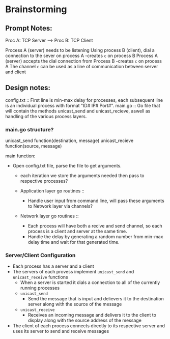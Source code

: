 # Brainstorming

## Prompt Notes:

Proc A: TCP Server --> Proc B: TCP Client

Process A (server) needs to be listening
Using process B (client), dial a connection to the sever on process A
-creates `c` on process B
Process A (server) accepts the dial connection from Process B
-creates `c` on process A
The channel `c` can be used as a line of communication between server and client

## Design notes:

config.txt :: First line is min-max delay for processes, each subsequent line is an individual process with format "ID# IP# Port#".
main.go :: Go file that will contain the methods unicast_send and unicast_recieve, aswell as handling of the various process layers.

### main.go structure?

unicast_send function(destination, message)
unicast_recieve function(source, message)

main function:

- Open config.txt file, parse the file to get arguments.

  - each iteration we store the arguments needed then pass to respective processes?

  - Application layer go routines ::
    - Handle user input from command line, will pass these arguments to Network layer via channels?
  - Network layer go routines ::
    - Each process will have both a recive and send channel, so each process is a client and server at the same time.
    - Handle the delay by generating a random number from min-max delay time and wait for that generated time.

### Server/Client Configuration

- Each process has a server and a client
- The servers of each provess implement `unicast_send` and `unicast_receive` functions
  - When a server is started it dials a connection to all of the currently running processes
  - `unicast_send`
    - Send the message that is input and delievers it to the destination server along with the source of the message
  - `unicast_receive`
    - Receives an incoming message and delivers it to the client to display along with the source address of the message
- The client of each process connects directly to its respective server and uses its server to send and receive messages
